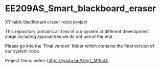 # EE209AS_Smart_blackboard_eraser
XY table blackboard eraser robot project 

This repository contains all files of our system at different development stage including approaches we do not use at the end.

Please go into the 'Final version' folder which contains the final version of our system code.

Project Demo video:
https://youtu.be/OeyT_Mt9cQI
